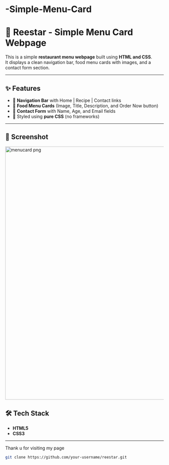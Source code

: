 # -Simple-Menu-Card

# 🍴 Reestar - Simple Menu Card Webpage

This is a simple **restaurant menu webpage** built using **HTML and CSS**.  
It displays a clean navigation bar, food menu cards with images, and a contact form section.

---

## ✨ Features
- 🖤 **Navigation Bar** with Home | Recipe | Contact links  
- 🍲 **Food Menu Cards** (Image, Title, Description, and Order Now button)  
- 📩 **Contact Form** with Name, Age, and Email fields  
- 🎨 Styled using **pure CSS** (no frameworks)  

---

## 📸 Screenshot
<img width="1920" height="804" alt="menucard png" src="https://github.com/user-attachments/assets/cce949b3-e95f-4553-9150-ddced1252479" />

## 🛠️ Tech Stack
- **HTML5**
- **CSS3**

---

Thank u for visiting my page
   ```bash
   git clone https://github.com/your-username/reestar.git
